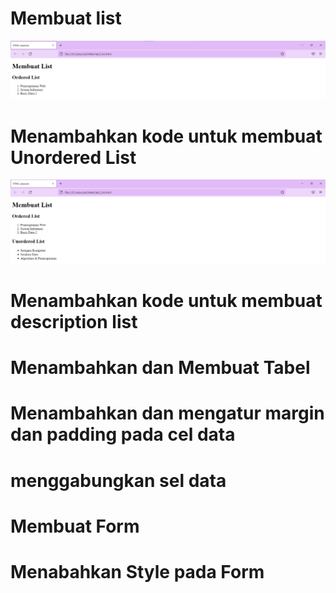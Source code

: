 # Membuat list

![membuat list](screenshot/gambar1.png)


# Menambahkan kode untuk membuat Unordered List

![menambahkan kode untuk membuat Unordered List](screenshot/gambar2.png)


# Menambahkan kode untuk membuat description list
# Menambahkan dan Membuat Tabel
# Menambahkan dan mengatur margin dan padding pada cel data
# menggabungkan sel data
# Membuat Form
# Menabahkan Style pada Form
